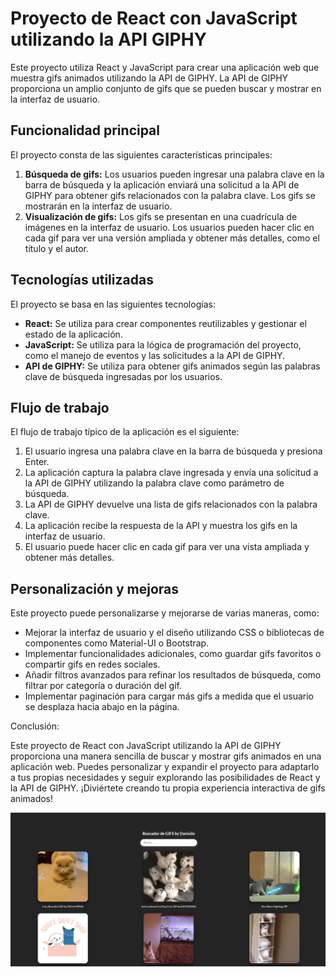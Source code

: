 <h1>Proyecto de React con JavaScript utilizando la API GIPHY</h1>

<p>Este proyecto utiliza React y JavaScript para crear una aplicación web que muestra gifs animados utilizando la API de GIPHY. La API de GIPHY proporciona un amplio conjunto de gifs que se pueden buscar y mostrar en la interfaz de usuario.</p>

<h2>Funcionalidad principal</h2>

<p>El proyecto consta de las siguientes características principales:</p>

<ol>
  <li><strong>Búsqueda de gifs:</strong> Los usuarios pueden ingresar una palabra clave en la barra de búsqueda y la aplicación enviará una solicitud a la API de GIPHY para obtener gifs relacionados con la palabra clave. Los gifs se mostrarán en la interfaz de usuario.</li>
  <li><strong>Visualización de gifs:</strong> Los gifs se presentan en una cuadrícula de imágenes en la interfaz de usuario. Los usuarios pueden hacer clic en cada gif para ver una versión ampliada y obtener más detalles, como el título y el autor.</li>
</ol>

<h2>Tecnologías utilizadas</h2>

<p>El proyecto se basa en las siguientes tecnologías:</p>

<ul>
  <li><strong>React:</strong> Se utiliza para crear componentes reutilizables y gestionar el estado de la aplicación.</li>
  <li><strong>JavaScript:</strong> Se utiliza para la lógica de programación del proyecto, como el manejo de eventos y las solicitudes a la API de GIPHY.</li>
  <li><strong>API de GIPHY:</strong> Se utiliza para obtener gifs animados según las palabras clave de búsqueda ingresadas por los usuarios.</li>
</ul>

<h2>Flujo de trabajo</h2>

<p>El flujo de trabajo típico de la aplicación es el siguiente:</p>

<ol>
  <li>El usuario ingresa una palabra clave en la barra de búsqueda y presiona Enter.</li>
  <li>La aplicación captura la palabra clave ingresada y envía una solicitud a la API de GIPHY utilizando la palabra clave como parámetro de búsqueda.</li>
  <li>La API de GIPHY devuelve una lista de gifs relacionados con la palabra clave.</li>
  <li>La aplicación recibe la respuesta de la API y muestra los gifs en la interfaz de usuario.</li>
  <li>El usuario puede hacer clic en cada gif para ver una vista ampliada y obtener más detalles.</li>
</ol>

<h2>Personalización y mejoras</h2>

<p>Este proyecto puede personalizarse y mejorarse de varias maneras, como:</p>

<ul>
  <li>Mejorar la interfaz de usuario y el diseño utilizando CSS o bibliotecas de componentes como Material-UI o Bootstrap.</li>
  <li>Implementar funcionalidades adicionales, como guardar gifs favoritos o compartir gifs en redes sociales.</li>
  <li>Añadir filtros avanzados para refinar los resultados de búsqueda, como filtrar por categoría o duración del gif.</li>
  <li>Implementar paginación para cargar más gifs a medida que el usuario se desplaza hacia abajo en la página.</li>
</ul>

<p>Conclusión:</p>

<p>Este proyecto de React con JavaScript utilizando la API de GIPHY proporciona una manera sencilla de buscar y mostrar gifs animados en una aplicación web. Puedes personalizar y expandir el proyecto para adaptarlo a tus propias necesidades y seguir explorando las posibilidades de React y la API de GIPHY. ¡Diviértete creando tu propia experiencia interactiva de gifs animados!</p>

<img src="./public/cats.png" alt="cats">



